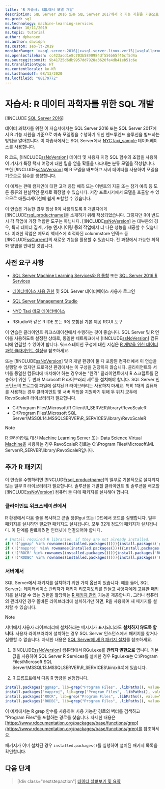 ```yaml
---
title: 'R 자습서: SQL에서 모델 개발'
description: SQL Server 2016 또는 SQL Server 2017에서 R 기능 지원을 기준으로 예측 모델링을 수행하기 위한 엔드투엔드 솔루션을 빌드하는 방법을 알아봅니다.
ms.prod: sql
ms.technology: machine-learning-services
ms.date: 10/11/2019
ms.topic: tutorial
author: dphansen
ms.author: davidph
ms.custom: seo-lt-2019
monikerRange: '>=sql-server-2016||>=sql-server-linux-ver15||=sqlallproducts-allversions'
ms.openlocfilehash: cc423acd1e8c703b5890984df556b65f46cf5d4a
ms.sourcegitcommit: 9b41725d6db9957dd7928a3620fe4db41eb51c6e
ms.translationtype: HT
ms.contentlocale: ko-KR
ms.lasthandoff: 08/13/2020
ms.locfileid: "88179772"
---
```

# <a name="tutorial-sql-development-for-r-data-scientists"></a>자습서: R 데이터 과학자를 위한 SQL 개발
[!INCLUDE [SQL Server 2016](../../includes/applies-to-version/sqlserver2016.md)]

데이터 과학자를 위한 이 자습서에서는 SQL Server 2016 또는 SQL Server 2017에서 R 기능 지원을 기준으로 예측 모델링을 수행하기 위한 엔드투엔드 솔루션을 빌드하는 방법을 알아봅니다. 이 자습서에서는 SQL Server에서 [NYCTaxi_sample](demo-data-nyctaxi-in-sql.md) 데이터베이스를 사용합니다. 

R 코드, [!INCLUDE[ssNoVersion](../../includes/ssnoversion-md.md)] 데이터 및 사용자 지정 SQL 함수의 조합을 사용하여 기사가 특정 택시 여정에 대한 팁을 얻을 확률을 나타내는 분류 모델을 작성합니다. 또한 [!INCLUDE[ssNoVersion](../../includes/ssnoversion-md.md)] 에 R 모델을 배포하고 서버 데이터를 사용하여 모델을 기준으로 점수를 생성합니다.

이 예제는 판매 캠페인에 대한 고객 응답 예측 또는 이벤트의 지출 또는 참가 예측 등 모든 종류의 현실적인 문제로 확장할 수 있습니다. 저장 프로시저에서 모델을 호출할 수 있으므로 애플리케이션에 쉽게 포함할 수 있습니다.

이 연습은 가능한 경우 항상 R이 사용되도록 R 개발자에게 [!INCLUDE[rsql_productname](../../includes/rsql-productname-md.md)]을 소개하기 위해 작성되었습니다. 그렇지만 R이 반드시 각 작업에 가장 적합한 도구는 아닙니다. [!INCLUDE[ssNoVersion](../../includes/ssnoversion-md.md)] 는 대부분의 경우, 특히 데이터 집계, 기능 엔지니어링 등의 작업에서 더 나은 성능을 제공할 수 있습니다.  이러한 작업은 메모리 액세스에 최적화된 columnstore 인덱스 등 [!INCLUDE[ssCurrent](../../includes/sscurrent-md.md)]의 새로운 기능을 활용할 수 있습니다. 전 과정에서 가능한 최적화 방법을 안내할 것입니다.

## <a name="prerequisites"></a>사전 요구 사항

+ [SQL Server Machine Learning Services와 R 통합](../install/sql-machine-learning-services-windows-install.md#verify-installation) 또는 [SQL Server 2016 R Services](../install/sql-r-services-windows-install.md)

+ [데이터베이스 사용 권한](../security/user-permission.md) 및 SQL Server 데이터베이스 사용자 로그인

+ [SQL Server Management Studio](https://docs.microsoft.com/sql/ssms/download-sql-server-management-studio-ssms)

+ [NYC Taxi 데모 데이터베이스](demo-data-nyctaxi-in-sql.md)

+ RStudio와 같은 R IDE 또는 R에 포함된 기본 제공 RGUI 도구

이 연습은 클라이언트 워크스테이션에서 수행하는 것이 좋습니다. SQL Server 및 R 언어를 사용하도록 설정한 상태로, 동일한 네트워크에서 [!INCLUDE[ssNoVersion](../../includes/ssnoversion-md.md)] 컴퓨터에 연결할 수 있어야 합니다. 워크스테이션 구성에 대한 지침은 [R 개발을 위한 데이터 과학 클라이언트 설정](../r/set-up-a-data-science-client.md)을 참조하세요.

또는 [!INCLUDE[ssNoVersion](../../includes/ssnoversion-md.md)] 및 R 개발 환경이 둘 다 포함된 컴퓨터에서 이 연습을 실행할 수 있지만 프로덕션 환경에서는 이 구성을 권장하지 않습니다. 클라이언트와 서버를 동일한 컴퓨터에 배치해야 하는 경우에는 "원격" 클라이언트에서 R 스크립트를 전송하기 위한 두 번째 Microsoft R 라이브러리 세트를 설치해야 합니다. SQL Server 인스턴스의 프로그램 파일에 설치된 R 라이브러리는 사용하지 마세요. 특히 1대의 컴퓨터를 사용하는 경우 클라이언트 및 서버 작업을 지원하기 위해 두 위치 모두에 RevoScaleR 라이브러리가 필요합니다.

+ C:\Program Files\Microsoft\R Client\R_SERVER\library\RevoScaleR 
+ C:\Program Files\Microsoft SQL Server\MSSQL14.MSSQLSERVER\R_SERVICES\library\RevoScaleR

> [!NOTE]
> R 클라이언트 대신 [Machine Learning Server](https://docs.microsoft.com/machine-learning-server/) 또는 [Data Science Virtual Machine](https://docs.microsoft.com/azure/machine-learning/data-science-virtual-machine/)을 사용하는 경우 RevoScaleR 경로는 C:\Program Files\Microsoft\ML Server\R_SERVER\library\RevoScaleR입니다.

<a name="add-packages"></a>

## <a name="additional-r-packages"></a>추가 R 패키지

이 연습을 수행하려면 [!INCLUDE[rsql_productname](../../includes/rsql-productname-md.md)]의 일부로 기본적으로 설치되지 않는 일부 R 라이브러리가 필요합니다. 솔루션을 개발할 클라이언트 및 솔루션을 배포할 [!INCLUDE[ssNoVersion](../../includes/ssnoversion-md.md)] 컴퓨터 둘 다에 패키지를 설치해야 합니다.

### <a name="on-a-client-workstation"></a>클라이언트 워크스테이션에서

R 환경에서 다음 줄을 복사하고 콘솔 창(Rgui 또는 IDE)에서 코드를 실행합니다. 일부 패키지를 설치하면 필요한 패키지도 설치됩니다. 모두 32개 정도의 패키지가 설치됩니다. 이 단계를 완료하려면 인터넷에 연결되어야 합니다.
    
  ```R
  # Install required R libraries, if they are not already installed.
  if (!('ggmap' %in% rownames(installed.packages()))){install.packages('ggmap')}
  if (!('mapproj' %in% rownames(installed.packages()))){install.packages('mapproj')}
  if (!('ROCR' %in% rownames(installed.packages()))){install.packages('ROCR')}
  if (!('RODBC' %in% rownames(installed.packages()))){install.packages('RODBC')}
  ```

### <a name="on-the-server"></a>서버에서

SQL Server에서 패키지를 설치하기 위한 가지 옵션이 있습니다. 예를 들어, SQL Server는 데이터베이스 관리자가 패키지 리포지토리를 만들고 사용자에게 고유한 패키지를 설치할 수 있는 권한을 할당하는 [R 패키지 관리](../package-management/install-additional-r-packages-on-sql-server.md) 기능을 제공합니다. 그러나 컴퓨터의 관리자인 경우 올바른 라이브러리에 설치하기만 하면, R을 사용하여 새 패키지를 설치할 수 있습니다.

> [!NOTE]
> 서버에서 사용자 라이브러리에 설치하라는 메시지가 표시되더라도 **설치하지 않도록 합니다**. 사용자 라이브러리에 설치하는 경우 SQL Server 인스턴스에서 패키지를 찾거나 실행할 수 없습니다. 자세한 내용은 [SQL Server에 새 R 패키지 설치](../package-management/install-additional-r-packages-on-sql-server.md)를 참조하세요.

1. [!INCLUDE[ssNoVersion](../../includes/ssnoversion-md.md)] 컴퓨터에서 RGui.exe를 **관리자 권한으로** 엽니다.  기본값을 사용하여 SQL Server R Services를 설치한 경우 Rgui.exe는 C:\Program Files\Microsoft SQL Server\MSSQL13.MSSQLSERVER\R_SERVICES\bin\x64)에 있습니다.

2. R 프롬프트에서 다음 R 명령을 실행합니다.
  
  ```R
  install.packages("ggmap", lib=grep("Program Files", .libPaths(), value=TRUE)[1])
  install.packages("mapproj", lib=grep("Program Files", .libPaths(), value=TRUE)[1])
  install.packages("ROCR", lib=grep("Program Files", .libPaths(), value=TRUE)[1])
  install.packages("RODBC", lib=grep("Program Files", .libPaths(), value=TRUE)[1])
  ```
  이 예제에서는 R grep 함수를 사용하여 사용 가능한 경로의 벡터를 검색하고 "Program Files"를 포함하는 경로를 찾습니다. 자세한 내용은 [https://www.rdocumentation.org/packages/base/functions/grep](https://www.rdocumentation.org/packages/base/functions/grep)를 참조하세요.

  패키지가 이미 설치된 경우 `installed.packages()`를 실행하여 설치된 패키지 목록을 확인합니다.

## <a name="next-steps"></a>다음 단계

> [!div class="nextstepaction"]
> [데이터 살펴보기 및 요약](walkthrough-view-and-summarize-data-using-r.md)
